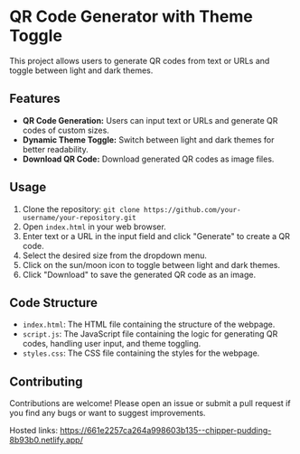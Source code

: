 # QR Code Generator with Theme Toggle

This project allows users to generate QR codes from text or URLs and toggle between light and dark themes.

## Features

- **QR Code Generation:** Users can input text or URLs and generate QR codes of custom sizes.
- **Dynamic Theme Toggle:** Switch between light and dark themes for better readability.
- **Download QR Code:** Download generated QR codes as image files.

## Usage

1. Clone the repository: `git clone https://github.com/your-username/your-repository.git`
2. Open `index.html` in your web browser.
3. Enter text or a URL in the input field and click "Generate" to create a QR code.
4. Select the desired size from the dropdown menu.
5. Click on the sun/moon icon to toggle between light and dark themes.
6. Click "Download" to save the generated QR code as an image.

## Code Structure

- `index.html`: The HTML file containing the structure of the webpage.
- `script.js`: The JavaScript file containing the logic for generating QR codes, handling user input, and theme toggling.
- `styles.css`: The CSS file containing the styles for the webpage.

## Contributing

Contributions are welcome! Please open an issue or submit a pull request if you find any bugs or want to suggest improvements.

Hosted links: https://661e2257ca264a998603b135--chipper-pudding-8b93b0.netlify.app/
